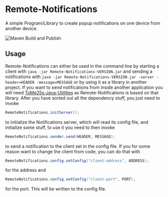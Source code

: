 # Remote-Notifications
A simple Program/Library to create popup notifications on one device from another device.

![Maven Build and Publish](https://github.com/ToMe25/Remote-Notifications/workflows/Maven%20Build%20and%20Publish/badge.svg)

## Usage
Remote-Notifications can either be used in the command line by starting a client with
`java -jar Remote-Notifications-VERSION.jar`
and sending a notifications with
`java -jar Remote-Notifications-VERSION.jar -server -header=HEADER -message=MESSAGE`
or by using it as a library in another project.
If you want to send notifications from inside another application you will need [ToMe25s-Java-Utilities](https://github.com/ToMe25/ToMe25s-Java-Utilities) as Remote-Notifications is based on that library.
After you have sorted out all the dependency stuff, you just need to invoke
```java
RemoteNotifications.initServer();
```
to initialize the Notifications server, which will read its config file, and initialize some stuff, to use it you need to then invoke
```java
RemoteNotifications.sender.send(HEADER, MESSAGE);
```
to send a notification to the client set in the config file.
If you for some reason want to change the client from code, you can do that with
```java
RemoteNotifications.config.setConfig("client-address", ADDRESS);
```
for the address and
```java
RemoteNotifications.config.setConfig("client-port", PORT);
```
for the port.
This will be written to the config file.
